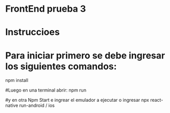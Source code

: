 # FrontEnd prueba 3 

# Instruccioes

# Para iniciar primero se debe ingresar los siguientes comandos:
npm install

#Luego en una terminal abrir:
npm run

#y en otra
Npm Start e ingrear el emulador a ejecutar o ingresar npx react-native run-android / ios

